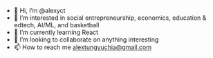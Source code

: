 - 👋 Hi, I’m @alexyct
- 👀 I’m interested in social entrepreneurship, economics, education & edtech, AI/ML, and basketball
- 🌱 I’m currently learning React
- 💞️ I’m looking to collaborate on anything interesting
- 📫 How to reach me alextungyuchia@gmail.com

<!---
alexyct/alexyct is a ✨ special ✨ repository because its `README.md` (this file) appears on your GitHub profile.
You can click the Preview link to take a look at your changes.
--->
